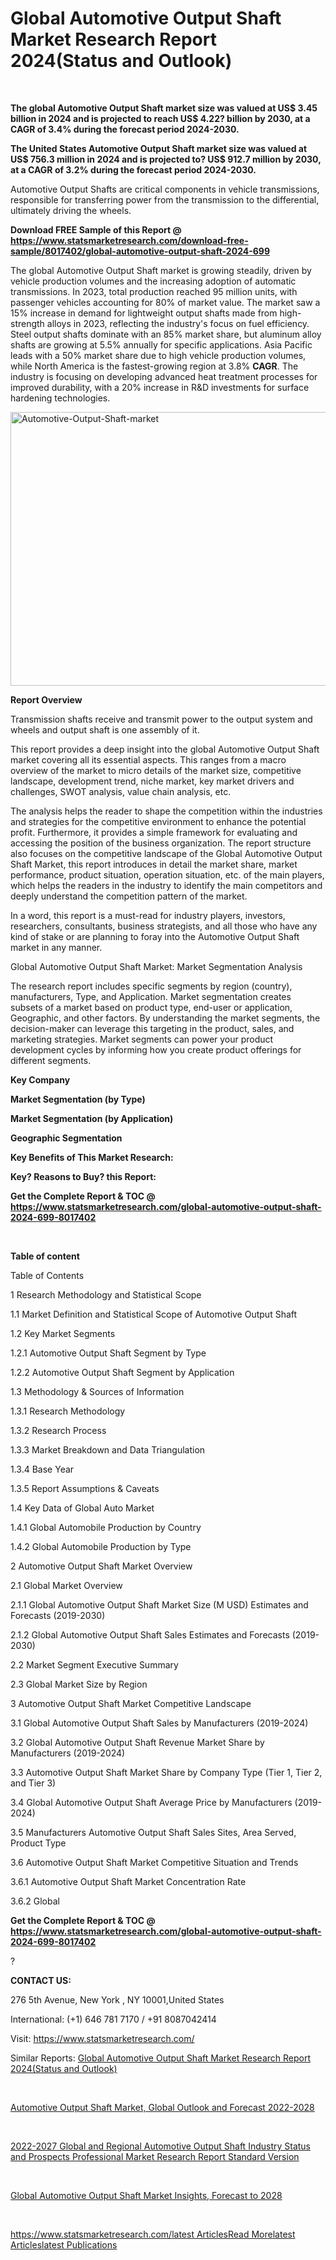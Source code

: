 <h1>Global Automotive Output Shaft Market Research Report 2024(Status and Outlook)</h1><br/><p><strong>The global Automotive Output Shaft market size was valued at US$ 3.45 billion in 2024 and is projected to reach US$ 4.22? billion by 2030, at a <strong>CAGR</strong> of 3.4% during the forecast period 2024-2030.</strong></p>
 
 
 
 <p><strong>The United States Automotive Output Shaft market size was valued at US$ 756.3 million in 2024 and is projected to? US$ 912.7 million by 2030, at a <strong>CAGR</strong> of 3.2% during the forecast period 2024-2030.</strong></p>
 
 
 
 <p>Automotive Output Shafts are critical components in vehicle transmissions, responsible for transferring power from the transmission to the differential, ultimately driving the wheels.</p>
 
 
 
 <p><strong>Download FREE Sample of this Report @ <a href="https://www.statsmarketresearch.com/download-free-sample/8017402/global-automotive-output-shaft-2024-699">https://www.statsmarketresearch.com/download-free-sample/8017402/global-automotive-output-shaft-2024-699</a></strong></p>
 
 
 
 <p>The global Automotive Output Shaft market is growing steadily, driven by vehicle production volumes and the increasing adoption of automatic transmissions. In 2023, total production reached 95 million units, with passenger vehicles accounting for 80% of market value. The market saw a 15% increase in demand for lightweight output shafts made from high-strength alloys in 2023, reflecting the industry&#39;s focus on fuel efficiency. Steel output shafts dominate with an 85% market share, but aluminum alloy shafts are growing at 5.5% annually for specific applications. Asia Pacific leads with a 50% market share due to high vehicle production volumes, while North America is the fastest-growing region at 3.8% <strong>CAGR</strong>. The industry is focusing on developing advanced heat treatment processes for improved durability, with a 20% increase in R&D investments for surface hardening technologies.</p>
 
 
 
 <p><img alt="Automotive-Output-Shaft-market" src="https://www.grandresearchstore.com/assets/report-images/Automotive_Output_Shaft_market.png" style="width: 730px; height: 438px;" /></p>
 
 
 
 <p><strong>Report Overview</strong></p>
 
 
 
 <p>Transmission shafts receive and transmit power to the output system and wheels and output shaft is one assembly of it.</p>
 
 
 
 <p>This report provides a deep insight into the global Automotive Output Shaft market covering all its essential aspects. This ranges from a macro overview of the market to micro details of the market size, competitive landscape, development trend, niche market, key market drivers and challenges, SWOT analysis, value chain analysis, etc.</p>
 
 
 
 <p>The analysis helps the reader to shape the competition within the industries and strategies for the competitive environment to enhance the potential profit. Furthermore, it provides a simple framework for evaluating and accessing the position of the business organization. The report structure also focuses on the competitive landscape of the Global Automotive Output Shaft Market, this report introduces in detail the market share, market performance, product situation, operation situation, etc. of the main players, which helps the readers in the industry to identify the main competitors and deeply understand the competition pattern of the market.</p>
 
 
 
 <p>In a word, this report is a must-read for industry players, investors, researchers, consultants, business strategists, and all those who have any kind of stake or are planning to foray into the Automotive Output Shaft market in any manner.</p>
 
 
 
 <p>Global Automotive Output Shaft Market: Market Segmentation Analysis</p>
 
 
 
 <p>The research report includes specific segments by region (country), manufacturers, Type, and Application. Market segmentation creates subsets of a market based on product type, end-user or application, Geographic, and other factors. By understanding the market segments, the decision-maker can leverage this targeting in the product, sales, and marketing strategies. Market segments can power your product development cycles by informing how you create product offerings for different segments.</p>
 
 
 
 <p><strong>Key Company</strong></p>
 
 
 
 <p><strong>Market Segmentation (by Type)</strong></p>
 
 
 
 <p><strong>Market Segmentation (<strong>by Application</strong>)</strong></p>
 
 
 
 <p><strong>Geographic Segmentation</strong></p>
 
 
 
 <p><strong>Key Benefits of This Market Research:</strong></p>
 
 
 
 <p><strong>Key? <strong>Reasons to Buy</strong>? this Report:</strong></p>
 
 
 
 <div><b>Get the Complete Report & TOC @ <a href="https://www.statsmarketresearch.com/global-automotive-output-shaft-2024-699-8017402">https://www.statsmarketresearch.com/global-automotive-output-shaft-2024-699-8017402</a></b></div>
 
 
 
 <p><br />
 
 <b>Table of content</b></p>
 
 
 
 <p>Table of Contents<br />
 
 1 Research Methodology and Statistical Scope<br />
 
 1.1 Market Definition and Statistical Scope of Automotive Output Shaft<br />
 
 1.2 Key Market Segments<br />
 
 1.2.1 Automotive Output Shaft Segment by Type<br />
 
 1.2.2 Automotive Output Shaft Segment by Application<br />
 
 1.3 Methodology & Sources of Information<br />
 
 1.3.1 Research Methodology<br />
 
 1.3.2 Research Process<br />
 
 1.3.3 Market Breakdown and Data Triangulation<br />
 
 1.3.4 Base Year<br />
 
 1.3.5 Report Assumptions & Caveats<br />
 
 1.4 Key Data of Global Auto Market<br />
 
 1.4.1 Global Automobile Production by Country<br />
 
 1.4.2 Global Automobile Production by Type<br />
 
 2 Automotive Output Shaft Market Overview<br />
 
 2.1 Global Market Overview<br />
 
 2.1.1 Global Automotive Output Shaft Market Size (M USD) Estimates and Forecasts (2019-2030)<br />
 
 2.1.2 Global Automotive Output Shaft Sales Estimates and Forecasts (2019-2030)<br />
 
 2.2 Market Segment Executive Summary<br />
 
 2.3 Global Market Size by Region<br />
 
 3 Automotive Output Shaft Market Competitive Landscape<br />
 
 3.1 Global Automotive Output Shaft Sales by Manufacturers (2019-2024)<br />
 
 3.2 Global Automotive Output Shaft Revenue Market Share by Manufacturers (2019-2024)<br />
 
 3.3 Automotive Output Shaft Market Share by Company Type (Tier 1, Tier 2, and Tier 3)<br />
 
 3.4 Global Automotive Output Shaft Average Price by Manufacturers (2019-2024)<br />
 
 3.5 Manufacturers Automotive Output Shaft Sales Sites, Area Served, Product Type<br />
 
 3.6 Automotive Output Shaft Market Competitive Situation and Trends<br />
 
 3.6.1 Automotive Output Shaft Market Concentration Rate<br />
 
 3.6.2 Global</p>
 
 
 
 <div><b>Get the Complete Report & TOC @ <a href="https://www.statsmarketresearch.com/global-automotive-output-shaft-2024-699-8017402">https://www.statsmarketresearch.com/global-automotive-output-shaft-2024-699-8017402</a></b></div>
 
 
 
 <p>? </p>
 
 
 
 <p><b>CONTACT US:</b><br />
 
 276 5th Avenue, New York , NY 10001,United States<br />
 
 International: (+1) 646 781 7170 / +91 8087042414<br />
 
 Visit: <a href="https://www.statsmarketresearch.com/">https://www.statsmarketresearch.com/</a><br />
 
 Similar Reports: <a href="https://www.statsmarketresearch.com/global-automotive-output-shaft-2024-699-8017402">Global Automotive Output Shaft Market Research Report 2024(Status and Outlook)</a><br />
 
 <br />
 
 <a href="https://www.statsmarketresearch.com/global-automotive-output-shaft-2024-699-8017402">Automotive Output Shaft Market, Global Outlook and Forecast 2022-2028</a><br />
 
 <br />
 
 <a href="https://www.statsmarketresearch.com/global-automotive-output-shaft-2024-699-8017402">2022-2027 Global and Regional Automotive Output Shaft Industry Status and Prospects Professional Market Research Report Standard Version</a><br />
 
 <br />
 
 <a href="https://www.statsmarketresearch.com/global-automotive-output-shaft-2024-699-8017402">Global Automotive Output Shaft Market Insights, Forecast to 2028</a><br />
 
 <br />
 
 <a href="https://gyeongbokgung.com">https://www.statsmarketresearch.com/</a><a href="https://hallyeomaritime.com">latest Articles</a><a href="https://jingwansa.com">Read More</a><a href="https://nguoiviet.jp/">latest Articles</a><a href="https://www.intelmarketresearch.com/">latest Publications</a></p>